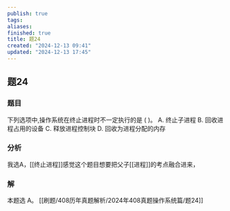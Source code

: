 ```yaml
---
publish: true
tags: 
aliases: 
finished: true
title: 题24
created: "2024-12-13 09:41"
updated: "2024-12-13 17:45"
---
```

## 题24
### 题目
下列选项中,操作系统在终止进程时不一定执行的是 ( )。
A. 终止子进程 
B. 回收进程占用的设备
C. 释放进程控制块 
D. 回收为进程分配的内存
### 分析
我选A，[[终止进程]]感觉这个题目想要把父子[[进程]]的考点融合进来，
### 解
本题选 A。
[[刷题/408历年真题解析/2024年408真题操作系统篇/题24]]